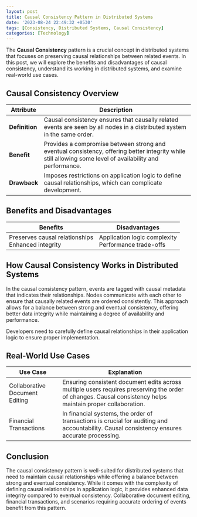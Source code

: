 ```yaml
---
layout: post
title: Causal Consistency Pattern in Distributed Systems
date: '2023-08-24 22:49:32 +0530'
tags: [Consistency, Distributed Systems, Causal Consistency]
categories: [Technology]
---
```


The **Causal Consistency** pattern is a crucial concept in distributed systems that focuses on preserving causal relationships between related events. In this post, we will explore the benefits and disadvantages of causal consistency, understand its working in distributed systems, and examine real-world use cases.

## Causal Consistency Overview

| Attribute          | Description                                                       |
|--------------------|-------------------------------------------------------------------|
| **Definition**     | Causal consistency ensures that causally related events are seen by all nodes in a distributed system in the same order. |
| **Benefit**        | Provides a compromise between strong and eventual consistency, offering better integrity while still allowing some level of availability and performance. |
| **Drawback**       | Imposes restrictions on application logic to define causal relationships, which can complicate development. |

## Benefits and Disadvantages

| Benefits                                              | Disadvantages                                 |
|-------------------------------------------------------|-----------------------------------------------|
| Preserves causal relationships<br>Enhanced integrity  | Application logic complexity<br>Performance trade-offs |

## How Causal Consistency Works in Distributed Systems

In the causal consistency pattern, events are tagged with causal metadata that indicates their relationships. Nodes communicate with each other to ensure that causally related events are ordered consistently. This approach allows for a balance between strong and eventual consistency, offering better data integrity while maintaining a degree of availability and performance.

Developers need to carefully define causal relationships in their application logic to ensure proper implementation.

## Real-World Use Cases

| Use Case                                      | Explanation                                 |
|-----------------------------------------------|---------------------------------------------|
| Collaborative Document Editing               | Ensuring consistent document edits across multiple users requires preserving the order of changes. Causal consistency helps maintain proper collaboration. |
| Financial Transactions                        | In financial systems, the order of transactions is crucial for auditing and accountability. Causal consistency ensures accurate processing. |

## Conclusion

The causal consistency pattern is well-suited for distributed systems that need to maintain causal relationships while offering a balance between strong and eventual consistency. While it comes with the complexity of defining causal relationships in application logic, it provides enhanced data integrity compared to eventual consistency. Collaborative document editing, financial transactions, and scenarios requiring accurate ordering of events benefit from this pattern.